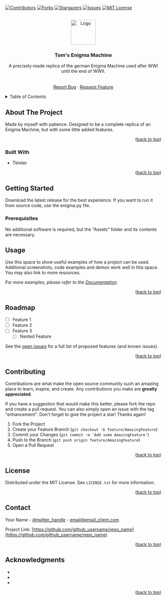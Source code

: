 <!-- Improved compatibility of back to top link: See: https://github.com/othneildrew/Best-README-Template/pull/73 -->
<a name="readme-top"></a>
<!--
*** Thanks for checking out the Best-README-Template. If you have a suggestion
*** that would make this better, please fork the repo and create a pull request
*** or simply open an issue with the tag "enhancement".
*** Don't forget to give the project a star!
*** Thanks again! Now go create something AMAZING! :D
-->



<!-- PROJECT SHIELDS -->
<!--
*** I'm using markdown "reference style" links for readability.
*** Reference links are enclosed in brackets [ ] instead of parentheses ( ).
*** See the bottom of this document for the declaration of the reference variables
*** for contributors-url, forks-url, etc. This is an optional, concise syntax you may use.
*** https://www.markdownguide.org/basic-syntax/#reference-style-links
-->
[![Contributors][contributors-shield]][contributors-url]
[![Forks][forks-shield]][forks-url]
[![Stargazers][stars-shield]][stars-url]
[![Issues][issues-shield]][issues-url]
[![MIT License][license-shield]][license-url]



<!-- PROJECT LOGO -->
<br />
<div align="center">
  <a href="https://github.com/TomProgrammingStudios/Tom-s-Enigma-Machine">
    <img src="Assets/icon.ico" alt="Logo" width="80" height="80">
  </a>

<h3 align="center">Tom's Enigma Machine</h3>

  <p align="center">
    A precisely-made replica of the german Enigma Machine used after WWI until the end of WWII.
    <br />
    <br />
    <br />
    <a href="https://github.com/TomProgrammingStudios/Tom-s-Enigma-Machine/issues">Report Bug</a>
    ·
    <a href="https://github.com/TomProgrammingStudios/Tom-s-Enigma-Machine/issues">Request Feature</a>
  </p>
</div>



<!-- TABLE OF CONTENTS -->
<details>
  <summary>Table of Contents</summary>
  <ol>
    <li>
      <a href="#about-the-project">About The Project</a>
      <ul>
        <li><a href="#built-with">Built With</a></li>
      </ul>
    </li>
    <li>
      <a href="#getting-started">Getting Started</a>
      <ul>
        <li><a href="#prerequisites">Prerequisites</a></li>
        <li><a href="#installation">Installation</a></li>
      </ul>
    </li>
    <li><a href="#usage">Usage</a></li>
    <li><a href="#roadmap">Roadmap</a></li>
    <li><a href="#contributing">Contributing</a></li>
    <li><a href="#license">License</a></li>
    <li><a href="#contact">Contact</a></li>
    <li><a href="#acknowledgments">Acknowledgments</a></li>
  </ol>
</details>



<!-- ABOUT THE PROJECT -->
## About The Project

Made by myself with patience. Designed to be a complete replica of an Enigma Machine, but with some little added features.

<p align="right">(<a href="#readme-top">back to top</a>)</p>



### Built With

* Tkinter

<p align="right">(<a href="#readme-top">back to top</a>)</p>



<!-- GETTING STARTED -->
## Getting Started

Download the latest release for the best experience.
If you want to run it from source code, use the enigma.py file.

### Prerequisites

No additional software is required, but the "Assets" folder and its contents are necessary.

## Usage

Use this space to show useful examples of how a project can be used. Additional screenshots, code examples and demos work well in this space. You may also link to more resources.

_For more examples, please refer to the [Documentation](https://example.com)_

<p align="right">(<a href="#readme-top">back to top</a>)</p>



<!-- ROADMAP -->
## Roadmap

- [ ] Feature 1
- [ ] Feature 2
- [ ] Feature 3
    - [ ] Nested Feature

See the [open issues](https://github.com/TomProgrammingStudios/Tom-s-Enigma-Machine/issues) for a full list of proposed features (and known issues).

<p align="right">(<a href="#readme-top">back to top</a>)</p>



<!-- CONTRIBUTING -->
## Contributing

Contributions are what make the open source community such an amazing place to learn, inspire, and create. Any contributions you make are **greatly appreciated**.

If you have a suggestion that would make this better, please fork the repo and create a pull request. You can also simply open an issue with the tag "enhancement".
Don't forget to give the project a star! Thanks again!

1. Fork the Project
2. Create your Feature Branch (`git checkout -b feature/AmazingFeature`)
3. Commit your Changes (`git commit -m 'Add some AmazingFeature'`)
4. Push to the Branch (`git push origin feature/AmazingFeature`)
5. Open a Pull Request

<p align="right">(<a href="#readme-top">back to top</a>)</p>



<!-- LICENSE -->
## License

Distributed under the MIT License. See `LICENSE.txt` for more information.

<p align="right">(<a href="#readme-top">back to top</a>)</p>



<!-- CONTACT -->
## Contact

Your Name - [@twitter_handle](https://twitter.com/twitter_handle) - email@email_client.com

Project Link: [https://github.com/github_username/repo_name](https://github.com/github_username/repo_name)

<p align="right">(<a href="#readme-top">back to top</a>)</p>



<!-- ACKNOWLEDGMENTS -->
## Acknowledgments

* []()
* []()
* []()

<p align="right">(<a href="#readme-top">back to top</a>)</p>

[contributors-shield]: https://img.shields.io/github/contributors/TomProgrammingStudios/Tom-s-Enigma-Machine.svg?style=for-the-badge
[contributors-url]: https://github.com/TomProgrammingStudios/Tom-s-Enigma-Machine/graphs/contributors
[forks-shield]: https://img.shields.io/github/forks/TomProgrammingStudios/Tom-s-Enigma-Machine.svg?style=for-the-badge
[forks-url]: https://github.com/TomProgrammingStudios/Tom-s-Enigma-Machine/network/members
[stars-shield]: https://img.shields.io/github/stars/TomProgrammingStudios/Tom-s-Enigma-Machine.svg?style=for-the-badge
[stars-url]: https://github.com/TomProgrammingStudios/Tom-s-Enigma-Machine/stargazers
[issues-shield]: https://img.shields.io/github/issues/TomProgrammingStudios/Tom-s-Enigma-Machine.svg?style=for-the-badge
[issues-url]: https://github.com/TomProgrammingStudios/Tom-s-Enigma-Machine/issues
[license-shield]: https://img.shields.io/github/license/TomProgrammingStudios/Tom-s-Enigma-Machine.svg?style=for-the-badge
[license-url]: https://github.com/TomProgrammingStudios/Tom-s-Enigma-Machine/blob/master/LICENSE.txt
